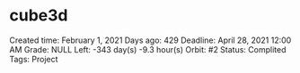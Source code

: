 # cube3d

Created time: February 1, 2021
Days ago: 429
Deadline: April 28, 2021 12:00 AM
Grade: NULL
Left: -343 day(s) -9.3 hour(s) 
Orbit: #2
Status: Complited
Tags: Project